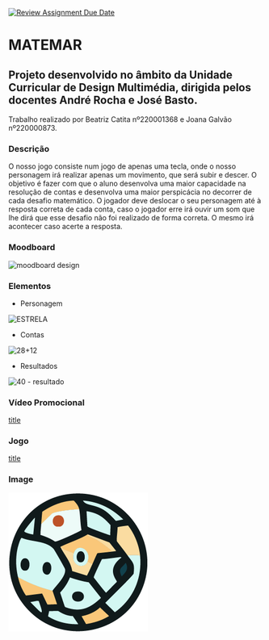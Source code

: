 [![Review Assignment Due Date](https://classroom.github.com/assets/deadline-readme-button-24ddc0f5d75046c5622901739e7c5dd533143b0c8e959d652212380cedb1ea36.svg)](https://classroom.github.com/a/ipevJCXR)
# MATEMAR
## Projeto desenvolvido no âmbito da Unidade Curricular de Design Multimédia, dirigida pelos docentes André Rocha e José Basto. 
Trabalho realizado por Beatriz Catita nº220001368 e Joana Galvão nº220000873.
### Descrição
O nosso jogo consiste num jogo de apenas uma tecla, onde o nosso personagem irá realizar apenas um movimento, que será subir e descer. 
O objetivo é fazer com que o aluno desenvolva uma maior capacidade na resolução de contas e desenvolva uma maior perspicácia no decorrer de cada desafio matemático. O jogador deve deslocar o seu personagem até à resposta correta de cada conta, caso o jogador erre irá ouvir um som que lhe dirá que esse desafio não foi realizado de forma correta. O mesmo irá acontecer caso acerte a resposta.

### Moodboard
![moodboard design](https://github.com/AR-ESES/finalprojectoneclick-matemar/assets/161735314/7232cee9-db1e-4425-aa5d-4e1918c5de67)
### Elementos
- Personagem

![ESTRELA](https://github.com/AR-ESES/finalprojectoneclick-matemar/assets/161735314/ba63f7b6-8261-4878-8c71-f9fe74988c75)
- Contas
  
![28+12](https://github.com/AR-ESES/finalprojectoneclick-matemar/assets/161735314/4c0b254f-3ac3-446c-af47-df6ab615e14a)

- Resultados

![40 - resultado](https://github.com/AR-ESES/finalprojectoneclick-matemar/assets/161735314/7824f554-e789-4c9e-a426-9fa10fbba857)

### Vídeo Promocional	
[title](https://www.example.com)

### Jogo
[title](https://www.example.com)

### Image 	
![desenho do Asteroide](asteroid.png)
